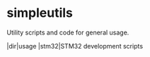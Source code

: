 # simpleutils

Utility scripts and code for general usage.

|dir|usage
|stm32|STM32 development scripts
